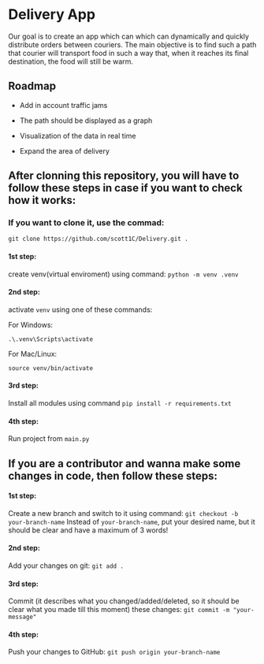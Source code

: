 
# Delivery App

Our goal is to create an app which can which can dynamically and quickly distribute orders between couriers. The main objective is to find such a path that courier will transport food in such a way that, when it reaches its final destination, the food will still be warm.




## Roadmap

- Add in account traffic jams

- The path should be displayed as a graph

- Visualization of the data in real time

- Expand the area of delivery

## After clonning this repository, you will have to follow these steps in case if you want to check how it works:

### If you want to clone it, use the commad:
```
git clone https://github.com/scott1C/Delivery.git .
```

#### 1st step:
create venv(virtual enviroment) using command: `python -m venv .venv`

#### 2nd step:
activate `venv` using one of these commands:

For Windows:
```
.\.venv\Scripts\activate
```
For Mac/Linux:
```
source venv/bin/activate
```

#### 3rd step:
Install all modules using command `pip install -r requirements.txt`

#### 4th step:
Run project from `main.py`

## If you are a contributor and wanna make some changes in code, then follow these steps:

#### 1st step:
Create a new branch and switch to it using command: `git checkout -b your-branch-name`
Instead of `your-branch-name`, put your desired name, but it should be clear and have a maximum of 3 words!

#### 2nd step:
Add your changes on git: `git add .`

#### 3rd step:
Commit (it describes what you changed/added/deleted, so it should be clear what you made till this moment) these changes: `git commit -m "your-message"`

#### 4th step:
Push your changes to GitHub: `git push origin your-branch-name`
